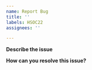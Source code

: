 ```yaml
---
name: Report Bug
title: ''
labels: HSOC22
assignees: ''

---
```


**Describe the issue**


**How can you resolve this issue?**

